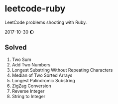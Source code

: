 # leetcode-ruby

LeetCode problems shooting with Ruby.

2017-10-30 :moon:
## Solved
1. Two Sum
2. Add Two Numbers
3. Longest Substring Without Repeating Characters
4. Median of Two Sorted Arrays
5. Longest Palindromic Substring
6. ZigZag Conversion
7. Reverse Integer
8. String to Integer
